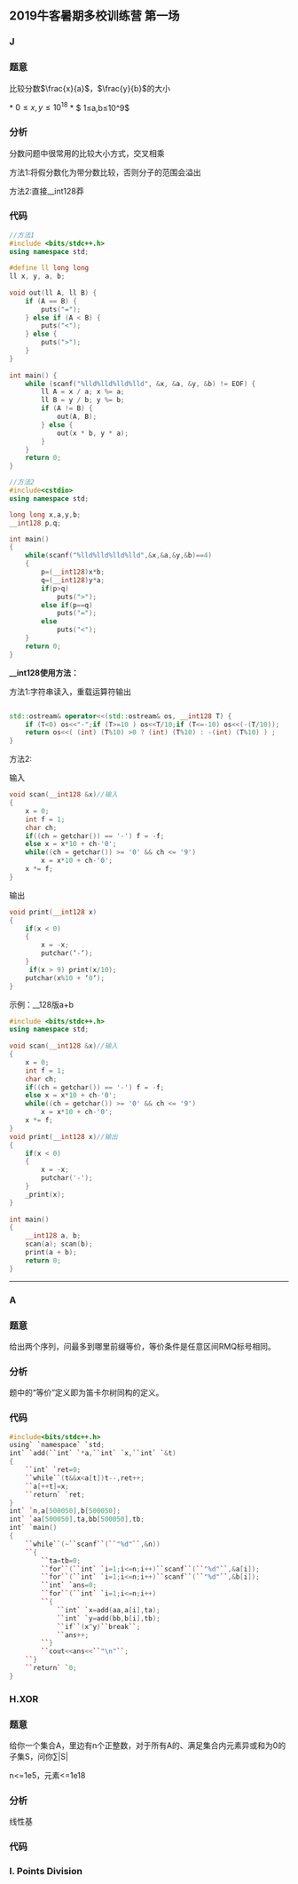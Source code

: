 ## 2019牛客暑期多校训练营 第一场

### J

### 题意

比较分数$\frac{x}{a}$，$\frac{y}{b}$的大小

\* $0≤x,y≤10^{18}$
\* $ 1≤a,b≤10^9$

### 分析

分数问题中很常用的比较大小方式，交叉相乘

方法1:将假分数化为带分数比较，否则分子的范围会溢出

方法2:直接__int128莽

### 代码

``` C++
//方法1
#include <bits/stdc++.h>
using namespace std;
 
#define ll long long
ll x, y, a, b;
 
void out(ll A, ll B) {
    if (A == B) {
        puts("=");
    } else if (A < B) {
        puts("<");
    } else {
        puts(">");
    }
}
 
int main() {
    while (scanf("%lld%lld%lld%lld", &x, &a, &y, &b) != EOF) {
        ll A = x / a; x %= a;
        ll B = y / b; y %= b;
        if (A != B) {
            out(A, B);
        } else {
            out(x * b, y * a);
        }
    }
    return 0;
}
```



```c++
//方法2
#include<cstdio>
using namespace std;

long long x,a,y,b;
__int128 p,q;

int main()
{
    while(scanf("%lld%lld%lld%lld",&x,&a,&y,&b)==4)
    {
        p=(__int128)x*b;
        q=(__int128)y*a;
        if(p>q)
            puts(">");
        else if(p==q)
            puts("=");
        else
            puts("<");
    }
    return 0;
}
```

**__int128使用方法：**

方法1:字符串读入，重载运算符输出

``` C++

std::ostream& operator<<(std::ostream& os, __int128 T) {
    if (T<0) os<<"-";if (T>=10 ) os<<T/10;if (T<=-10) os<<(-(T/10));
    return os<<( (int) (T%10) >0 ? (int) (T%10) : -(int) (T%10) ) ;
}

```

方法2:

输入

``` C++
void scan(__int128 &x)//输入
{
    x = 0;
    int f = 1;
    char ch;
    if((ch = getchar()) == '-') f = -f;
    else x = x*10 + ch-'0';
    while((ch = getchar()) >= '0' && ch <= '9')
        x = x*10 + ch-'0';
    x *= f;
}
```



输出

``` C++
void print(__int128 x)
{
    if(x < 0)
    {
        x = -x;
        putchar(‘-‘);
    }
     if(x > 9) print(x/10);
    putchar(x%10 + ‘0‘);
}
```

示例：__128版a+b

``` C++
#include <bits/stdc++.h>
using namespace std;
 
void scan(__int128 &x)//输入
{
    x = 0;
    int f = 1;
    char ch;
    if((ch = getchar()) == '-') f = -f;
    else x = x*10 + ch-'0';
    while((ch = getchar()) >= '0' && ch <= '9')
        x = x*10 + ch-'0';
    x *= f;
}
void print(__int128 x)//输出
{
    if(x < 0)
    {
        x = -x;
        putchar('-');
    }
    _print(x);
}
 
int main()
{
    __int128 a, b;
    scan(a); scan(b);
    print(a + b);
    return 0;
}
```

-----

### A

### 题意

给出两个序列，问最多到哪里前缀等价，等价条件是任意区间RMQ标号相同。

### 分析

题中的“等价”定义即为笛卡尔树同构的定义。

### 代码

```c++
#include<bits/stdc++.h>
using` `namespace` `std;
int` `add(``int` `*a,``int` `x,``int` `&t)
{
    ``int` `ret=0;
    ``while``(t&&x<a[t])t--,ret++;
    ``a[++t]=x;
    ``return` `ret;
}
int` `n,a[500050],b[500050];
int` `aa[500050],ta,bb[500050],tb;
int` `main()
{
    ``while``(~``scanf``(``"%d"``,&n))
    ``{
        ``ta=tb=0;
        ``for``(``int` `i=1;i<=n;i++)``scanf``(``"%d"``,&a[i]);
        ``for``(``int` `i=1;i<=n;i++)``scanf``(``"%d"``,&b[i]);
        ``int` `ans=0;
        ``for``(``int` `i=1;i<=n;i++)
        ``{
            ``int` `x=add(aa,a[i],ta);
            ``int` `y=add(bb,b[i],tb);
            ``if``(x^y)``break``;
            ``ans++;
        ``}
        ``cout<<ans<<``"\n"``;
    ``}
    ``return` `0;
}
```

### H.XOR

### 题意

给你一个集合A，里边有n个正整数，对于所有A的、满足集合内元素异或和为0的子集S，问你∑|S|

n<=1e5，元素<=1e18

### 分析

线性基

### 代码



### I. Points Division

